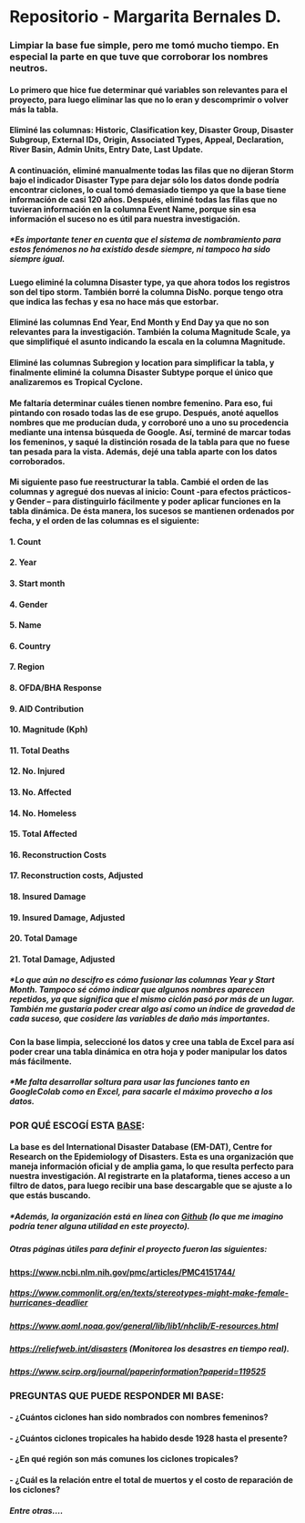 # Repositorio - Margarita Bernales D. 

### Limpiar la base fue simple, pero me tomó mucho tiempo. En especial la parte en que tuve que corroborar los nombres neutros. 

#### Lo primero que hice fue determinar qué variables son relevantes para el proyecto, para luego eliminar las que no lo eran y descomprimir o volver más la tabla. 

#### Eliminé las columnas: Historic, Clasification key, Disaster Group, Disaster Subgroup, External IDs, Origin, Associated Types, Appeal, Declaration, River Basin, Admin Units, Entry Date, Last Update. 

#### A continuación, eliminé manualmente todas las filas que no dijeran Storm bajo el indicador Disaster Type para dejar sólo los datos donde podría encontrar ciclones, lo cual tomó demasiado tiempo ya que la base tiene información de casi 120 años. Después, eliminé todas las filas que no tuvieran información en la columna Event Name, porque sin esa información el suceso no es útil para nuestra investigación. 

##### *Es importante tener en cuenta que el sistema de nombramiento para estos fenómenos no ha existido desde siempre, ni tampoco ha sido siempre igual. 

#### Luego eliminé la columna Disaster type, ya que ahora todos los registros son del tipo storm. También borré la columna DisNo. porque tengo otra que indica las fechas y esa no hace más que estorbar. 

#### Eliminé las columnas End Year, End Month y End Day ya que no son relevantes para la investigación. También la columa Magnitude Scale, ya que simplifiqué el asunto indicando la escala en la columna Magnitude. 

#### Eliminé las columnas Subregion y location para simplificar la tabla, y finalmente eliminé la columna Disaster Subtype porque el único que analizaremos es Tropical Cyclone. 

#### Me faltaría determinar cuáles tienen nombre femenino. Para eso, fui pintando con rosado todas las de ese grupo. Después, anoté aquellos nombres que me producían duda, y corroboré uno a uno su procedencia mediante una intensa búsqueda de Google. Así, terminé de marcar todas los femeninos, y saqué la distinción rosada de la tabla para que no fuese tan pesada para la vista. Además, dejé una tabla aparte con los datos corroborados. 

#### Mi siguiente paso fue reestructurar la tabla. Cambié el orden de las columnas y agregué dos nuevas al inicio: Count -para efectos prácticos- y Gender – para distinguirlo fácilmente y poder aplicar funciones en la tabla dinámica. De ésta manera, los sucesos se mantienen ordenados por fecha, y el orden de las columnas es el siguiente: 
#### 1.	Count
#### 2.	Year
#### 3.	Start month
#### 4.	Gender
#### 5.	Name
#### 6.	Country
#### 7.	Region
#### 8.	OFDA/BHA Response
#### 9.	AID Contribution
#### 10. Magnitude (Kph)
#### 11.	Total Deaths
#### 12.	No. Injured
#### 13.	No. Affected
#### 14.	No. Homeless
#### 15.	Total Affected
#### 16.	Reconstruction Costs
#### 17.	Reconstruction costs, Adjusted
#### 18.	Insured Damage
#### 19.	Insured Damage, Adjusted
#### 20.	Total Damage
#### 21.	Total Damage, Adjusted 

##### *Lo que aún no descifro es cómo fusionar las columnas Year y Start Month. Tampoco sé cómo indicar que algunos nombres aparecen repetidos, ya que significa que el mismo ciclón pasó por más de un lugar. También me gustaría poder crear algo así como un índice de gravedad de cada suceso, que cosidere las variables de daño más importantes. 

#### Con la base limpia, seleccioné los datos y cree una tabla de Excel para así poder crear una tabla dinámica en otra hoja y poder manipular los datos más fácilmente. 

##### *Me falta desarrollar soltura para usar las funciones tanto en GoogleColab como en Excel, para sacarle el máximo provecho a los datos. 

### POR QUÉ ESCOGÍ ESTA [BASE](https://www.emdat.be/ ):
#### La base es del International Disaster Database (EM-DAT), Centre for Research on the Epidemiology of Disasters. Esta es una organización que maneja información oficial y de amplia gama, lo que resulta perfecto para nuestra investigación. Al registrarte en la plataforma, tienes acceso a un filtro de datos, para luego recibir una base descargable que se ajuste a lo que estás buscando. 
##### *Además, la organización está en línea con [Github](https://github.com/em-dat/ ) (lo que me imagino podría tener alguna utilidad en este proyecto).

##### Otras páginas útiles para definir el proyecto fueron las siguientes:
#### https://www.ncbi.nlm.nih.gov/pmc/articles/PMC4151744/

##### https://www.commonlit.org/en/texts/stereotypes-might-make-female-hurricanes-deadlier
##### https://www.aoml.noaa.gov/general/lib/lib1/nhclib/E-resources.html

##### https://reliefweb.int/disasters (Monitorea los desastres en tiempo real). 

##### https://www.scirp.org/journal/paperinformation?paperid=119525

### PREGUNTAS QUE PUEDE RESPONDER MI BASE:
#### -	¿Cuántos ciclones han sido nombrados con nombres femeninos? 
#### -	¿Cuántos ciclones tropicales ha habido desde 1928 hasta el presente?
#### -	¿En qué región son más comunes los ciclones tropicales?
#### -	¿Cuál es la relación entre el total de muertos y el costo de reparación de los ciclones? 
##### Entre otras…. 

